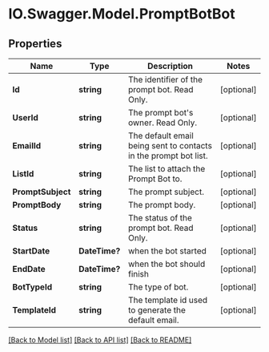 # IO.Swagger.Model.PromptBotBot
## Properties

Name | Type | Description | Notes
------------ | ------------- | ------------- | -------------
**Id** | **string** | The identifier of the prompt bot. Read Only. | [optional] 
**UserId** | **string** | The prompt bot&#39;s owner. Read Only. | [optional] 
**EmailId** | **string** | The default email being sent to contacts in the prompt bot list. | [optional] 
**ListId** | **string** | The list to attach the Prompt Bot to. | [optional] 
**PromptSubject** | **string** | The prompt subject. | [optional] 
**PromptBody** | **string** | The prompt body. | [optional] 
**Status** | **string** | The status of the prompt bot. Read Only. | [optional] 
**StartDate** | **DateTime?** | when the bot started | [optional] 
**EndDate** | **DateTime?** | when the bot should finish | [optional] 
**BotTypeId** | **string** | The type of bot. | [optional] 
**TemplateId** | **string** | The template id used to generate the default email. | [optional] 

[[Back to Model list]](../README.md#documentation-for-models) [[Back to API list]](../README.md#documentation-for-api-endpoints) [[Back to README]](../README.md)

